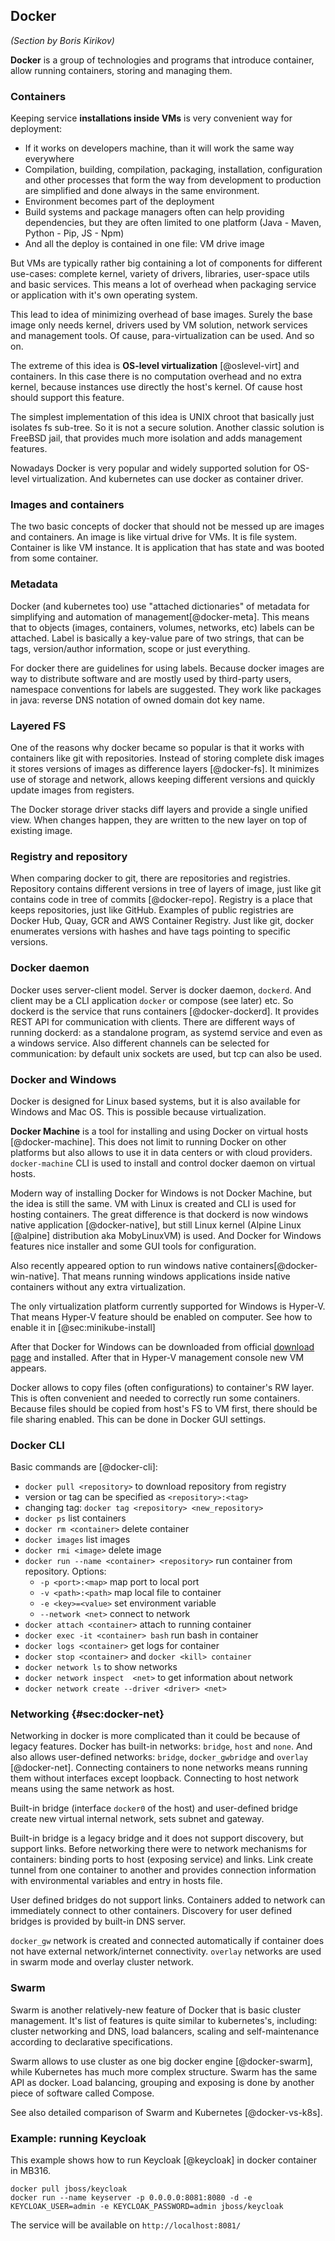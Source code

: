 
## Docker

_(Section by Boris Kirikov)_

__Docker__ is a group of technologies and programs that introduce container, allow running containers, storing and managing them.

### Containers

Keeping service __installations inside VMs__ is very convenient way for deployment:

  * If it works on developers machine, than it will work the same way everywhere
  * Compilation, building, compilation, packaging, installation, configuration and other processes that form the way from development to
    production are simplified and done always in the same environment.
  * Environment becomes part of the deployment
  * Build systems and package managers often can help providing dependencies, but they are often limited to one platform (Java - Maven,
    Python - Pip, JS - Npm)
  * And all the deploy is contained in one file: VM drive image

But VMs are typically rather big containing a lot of components for different use-cases: complete kernel, variety of drivers, libraries, 
user-space utils and basic services. This means a lot of overhead when packaging service or application with it's own operating system.

This lead to idea of minimizing overhead of base images. Surely the base image only needs kernel, drivers used by VM solution, network 
services and management tools. Of cause, para-virtualization can be used. And so on.

The extreme of this idea is __OS-level virtualization__ [@oslevel-virt] and containers. In this case there is no computation overhead and 
no extra kernel, because instances use directly the host's kernel. Of cause host should support this feature. 

The simplest implementation of this idea is UNIX chroot that basically just isolates fs sub-tree. So it is not a secure solution. Another 
classic solution is FreeBSD jail, that provides much more isolation and adds management features.

Nowadays Docker is very popular and widely supported solution for OS-level virtualization. And kubernetes can use docker as container
driver.

### Images and containers

The two basic concepts of docker that should not be messed up are images and containers. An image is like virtual drive for VMs. It is
file system. Container is like VM instance. It is application that has state and was booted from some container.

### Metadata

Docker (and kubernetes too) use "attached dictionaries" of metadata for simplifying and automation of management[@docker-meta]. This means 
that to objects (images, containers, volumes, networks, etc) labels can be attached. Label is basically a key-value pare of two strings, that 
can be tags, version/author information, scope or just everything. 

For docker there are guidelines for using labels. Because docker images are way to distribute software and are mostly used by third-party
users, namespace conventions for labels are suggested. They work like packages in java: reverse DNS notation of owned domain dot key name.

### Layered FS

One of the reasons why docker became so popular is that it works with containers like git with repositories. Instead of storing complete
disk images it stores versions of images as difference layers [@docker-fs]. It minimizes use of storage and network, allows keeping different 
versions and quickly update images from registers.

The Docker storage driver stacks diff layers and provide a single unified view. When changes happen, they are written to the new layer on
top of existing image.

### Registry and repository

When comparing docker to git, there are repositories and registries. Repository contains different versions in tree of layers of image,
just like git contains code in tree of commits [@docker-repo]. Registry is a place that keeps repositories, just like GitHub. Examples of public
registries are Docker Hub, Quay, GCR and AWS Container Registry. Just like git, docker enumerates versions with hashes and have tags 
pointing to specific versions.

### Docker daemon

Docker uses server-client model. Server is docker daemon, `dockerd`. And client may be a CLI application `docker` or compose (see later)
etc. So dockerd is the service that runs containers [@docker-dockerd]. It provides REST API for communication with clients. There are different ways of
running dockerd: as a standalone program, as systemd service and even as a windows service. Also different channels can be selected for
communication: by default unix sockets are used, but tcp can also be used.

### Docker and Windows

Docker is designed for Linux based systems, but it is also available for Windows and Mac OS. This is possible because virtualization.

__Docker Machine__ is a tool for installing and using Docker on virtual hosts [@docker-machine]. This does not limit to running Docker on other platforms
but also allows to use it in data centers or with cloud providers. `docker-machine` CLI is used to install and control docker daemon
on virtual hosts.

Modern way of installing Docker for Windows is not Docker Machine, but the idea is still the same. VM with Linux  is created
and CLI is used for hosting containers. The great difference is that dockerd is now windows native application [@docker-native], but 
still Linux kernel (Alpine Linux [@alpine] distribution aka MobyLinuxVM) is used. And Docker for Windows features 
nice installer and some GUI tools for configuration.

Also recently appeared option to run windows native containers[@docker-win-native]. That means running windows applications inside native 
containers without any extra virtualization.

The only virtualization platform currently supported for Windows is Hyper-V. That means Hyper-V feature should be enabled on computer.
See how to enable it in [@sec:minikube-install]

After that Docker for Windows can be downloaded from official [download page](https://download.docker.com/win/stable/InstallDocker.msi)
and installed. After that in Hyper-V management console new VM appears.

Docker allows to copy files (often configurations) to container's RW layer. This is often convenient and needed to correctly run 
some containers. Because files should be copied from host's FS to VM first, there should be file sharing enabled. This can be done in
Docker GUI settings.

### Docker CLI

Basic commands are [@docker-cli]:

  * `docker pull <repository>` to download repository from registry
  * version or tag can be specified as `<repository>:<tag>`
  * changing tag: `docker tag <repository> <new_repository>`
  * `docker ps` list containers
  * `docker rm <container>` delete container
  * `docker images` list images
  * `docker rmi <image>` delete image
  * `docker run --name <container> <repository>` run container from repository. Options:
    * `-p <port>:<map>` map port to local port
    * `-v <path>:<path>` map local file to container
    * `-e <key>=<value>` set environment variable
    * `--network <net>` connect to network
  * `docker attach <container>` attach to running container
  * `docker exec -it <container> bash` run bash in container
  * `docker logs <container>` get logs for container
  * `docker stop <container>` and `docker <kill> container`
  * `docker network ls` to show networks
  * `docker network inspect  <net>` to get information about network
  * `docker network create --driver <driver> <net>`


### Networking {#sec:docker-net}

Networking in docker is more complicated than it could be because of legacy features. Docker has built-in networks: `bridge`, `host` and
`none`. And also allows user-defined networks: `bridge`, `docker_gwbridge` and `overlay` [@docker-net]. Connecting containers to none networks means running 
them without interfaces except loopback. Connecting to host network means using the same network as host.

Built-in bridge (interface `docker0` of the host) and user-defined bridge create new virtual internal network, sets subnet and gateway.

Built-in bridge is a legacy bridge and it does not support discovery, but support links. Before networking there were to network 
mechanisms for containers: binding ports to host (exposing service) and links. Link create tunnel from one container to another and 
provides connection information with environmental variables and entry in hosts file. 

User defined bridges do not support links. Containers added to network can immediately connect to other containers. Discovery 
for user defined bridges is provided by built-in DNS server.

`docker_gw` network is created and connected automatically if container does not have external network/internet connectivity. `overlay` 
networks are used in swarm mode and overlay cluster network.


### Swarm

Swarm is another relatively-new feature of Docker that is basic cluster management. It's list of features is quite similar to kubernetes's,
including: cluster networking and DNS, load balancers, scaling and self-maintenance according to declarative specifications. 

Swarm allows to use cluster as one big docker engine [@docker-swarm], while Kubernetes has much more complex structure. Swarm has the same API as
docker. Load balancing, grouping and exposing is done by another piece of software called Compose.

See also detailed comparison of Swarm and Kubernetes [@docker-vs-k8s].


### Example: running Keycloak


This example shows how to run Keycloak [@keycloak] in docker container in MB316.

~~~~~
docker pull jboss/keycloak
docker run --name keyserver -p 0.0.0.0:8081:8080 -d -e KEYCLOAK_USER=admin -e KEYCLOAK_PASSWORD=admin jboss/keycloak
~~~~~

The service will be available on `http://localhost:8081/`

